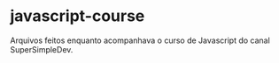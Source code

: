 # javascript-course
Arquivos feitos enquanto acompanhava o curso de Javascript do canal SuperSimpleDev.
